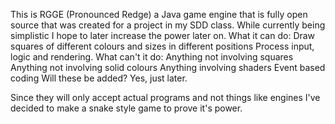 This is RGGE (Pronounced Redge) a Java game engine that is fully open source that was created for a project in my SDD class.
While currently being simplistic I hope to later increase the power later on.
What it can do:
	Draw squares of different colours and sizes in different positions
	Process input, logic and rendering.
What can't it do:
	Anything not involving squares
	Anything not involving solid colours
	Anything involving shaders
	Event based coding
Will these be added? Yes, just later.

Since they will only accept actual programs and not things like engines I've decided to make a snake style game to prove it's power.